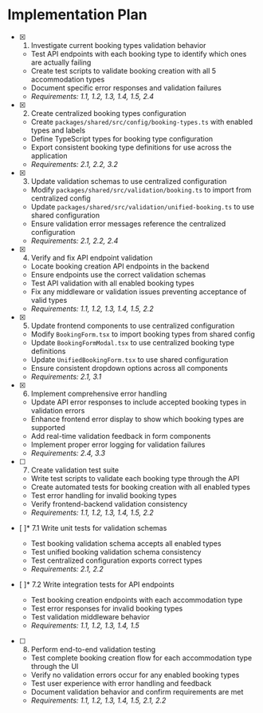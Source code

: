 # Implementation Plan

- [x] 1. Investigate current booking types validation behavior




  - Test API endpoints with each booking type to identify which ones are actually failing
  - Create test scripts to validate booking creation with all 5 accommodation types
  - Document specific error responses and validation failures
  - _Requirements: 1.1, 1.2, 1.3, 1.4, 1.5, 2.4_

- [x] 2. Create centralized booking types configuration





  - Create `packages/shared/src/config/booking-types.ts` with enabled types and labels
  - Define TypeScript types for booking type configuration
  - Export consistent booking type definitions for use across the application
  - _Requirements: 2.1, 2.2, 3.2_

- [x] 3. Update validation schemas to use centralized configuration










  - Modify `packages/shared/src/validation/booking.ts` to import from centralized config
  - Update `packages/shared/src/validation/unified-booking.ts` to use shared configuration
  - Ensure validation error messages reference the centralized configuration
  - _Requirements: 2.1, 2.2, 2.4_

- [x] 4. Verify and fix API endpoint validation















  - Locate booking creation API endpoints in the backend
  - Ensure endpoints use the correct validation schemas
  - Test API validation with all enabled booking types
  - Fix any middleware or validation issues preventing acceptance of valid types
  - _Requirements: 1.1, 1.2, 1.3, 1.4, 1.5, 2.2_

- [x] 5. Update frontend components to use centralized configuration





  - Modify `BookingForm.tsx` to import booking types from shared config
  - Update `BookingFormModal.tsx` to use centralized booking type definitions
  - Update `UnifiedBookingForm.tsx` to use shared configuration
  - Ensure consistent dropdown options across all components
  - _Requirements: 2.1, 3.1_

- [x] 6. Implement comprehensive error handling



  - Update API error responses to include accepted booking types in validation errors
  - Enhance frontend error display to show which booking types are supported
  - Add real-time validation feedback in form components
  - Implement proper error logging for validation failures
  - _Requirements: 2.4, 3.3_

- [ ] 7. Create validation test suite
  - Write test scripts to validate each booking type through the API
  - Create automated tests for booking creation with all enabled types
  - Test error handling for invalid booking types
  - Verify frontend-backend validation consistency
  - _Requirements: 1.1, 1.2, 1.3, 1.4, 1.5, 2.2_

- [ ]* 7.1 Write unit tests for validation schemas
  - Test booking validation schema accepts all enabled types
  - Test unified booking validation schema consistency
  - Test centralized configuration exports correct types
  - _Requirements: 2.1, 2.2_

- [ ]* 7.2 Write integration tests for API endpoints
  - Test booking creation endpoints with each accommodation type
  - Test error responses for invalid booking types
  - Test validation middleware behavior
  - _Requirements: 1.1, 1.2, 1.3, 1.4, 1.5_

- [ ] 8. Perform end-to-end validation testing
  - Test complete booking creation flow for each accommodation type through the UI
  - Verify no validation errors occur for any enabled booking types
  - Test user experience with error handling and feedback
  - Document validation behavior and confirm requirements are met
  - _Requirements: 1.1, 1.2, 1.3, 1.4, 1.5, 2.1, 2.2_